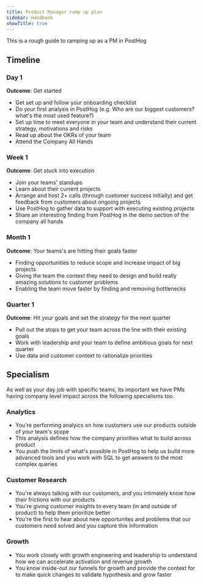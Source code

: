 ```yaml
---
title: Product Manager ramp up plan
sidebar: Handbook
showTitle: true
---
```


This is a rough guide to ramping up as a PM in PostHog

## Timeline

### Day 1
**Outcome**: Get started
* Get set up and follow your onboarding checklist
* Do your first analysis in PostHog (e.g. Who are our biggest customers? what's the most used feature?)
* Set up time to meet everyone in your team and understand their current strategy, motivations and risks
* Read up about the OKRs of your team
* Attend the Company All Hands

### Week 1
**Outcome**: Get stuck into execution
* Join your teams' standups
* Learn about their current projects
* Arrange and host 2+ calls (through customer success initially) and get feedback from customers about ongoing projects
* Use PostHog to gather data to support with executing existing projects
* Share an interesting finding from PostHog in the demo section of the company all hands

### Month 1
**Outcome**: Your teams's are hitting their goals faster
* Finding opportunities to reduce scope and increase impact of big projects
* Giving the team the context they need to design and build really amazing solutions to customer problems
* Enabling the team move faster by finding and removing bottlenecks

### Quarter 1
**Outcome**: Hit your goals and set the strategy for the next quarter
* Pull out the stops to get your team across the line with their existing goals
* Work with leadership and your team to define ambitious goals for next quarter
* Use data and customer context to rationalize priorities


## Specialism
As well as your day job with specific teams, its important we have PMs having company level impact across the following specialisms too.

### Analytics
* You're performing analyics on how customers use our products outside of your team's scope
* This analysis defines how the company priorities what to build across product
* You push the limits of what's possible in PostHog to help us build more advanced tools and you work with SQL to get answers to the most complex queries

### Customer Research
* You're always talking with our customers, and you intimately know how their frictions with our products
* You're giving customer insights to every team (in and outside of product) to help them prioritize better
* You're the first to hear about new opportunites and problems that our customers need solved and you capture this information

### Growth
* You work closely with growth engineering and leadership to understand how we can accelerate activation and revenue growth
* You know inside-out our funnels for growth and provide the context for to make quick changes to validate hypothesis and grow faster



